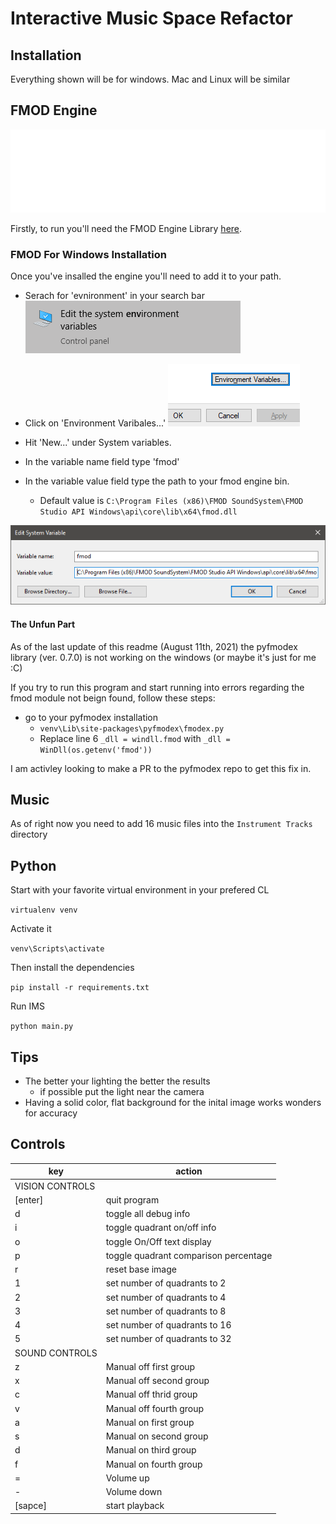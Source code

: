 # Interactive Music Space Refactor

## Installation

Everything shown will be for windows. Mac and Linux will be similar

## FMOD Engine

![fmod logo](Images/FMOD%20Logo.png)

Firstly, to run you'll need the FMOD Engine Library [here](https://www.fmod.com/download#fmodstudiosuite).

### FMOD For Windows Installation

Once you've insalled the engine you'll need to add it to your path.

- Serach for 'evnironment' in your search bar
![search bar](Images/search.png)
- Click on 'Environment Varibales...'
![env var button](Images/envvarbutton.png)
- Hit 'New...' under System variables.

- In the variable name field type 'fmod'
- In the variable value field type the path to your fmod engine bin. 
  - Default value is `C:\Program Files (x86)\FMOD SoundSystem\FMOD Studio API Windows\api\core\lib\x64\fmod.dll`

![variable info](Images/var.png)

#### The Unfun Part

As of the last update of this readme (August 11th, 2021) the pyfmodex library (ver. 0.7.0) is not working on the windows (or maybe it's just for me :C)

If you try to run this program and start running into errors regarding the fmod module not beign found, follow these steps:

- go to your pyfmodex installation
  - `venv\Lib\site-packages\pyfmodex\fmodex.py`
  - Replace line 6 `_dll = windll.fmod` with `_dll = WinDll(os.getenv('fmod'))`

I am activley looking to make a PR to the pyfmodex repo to get this fix in.

## Music

As of right now you need to add 16 music files into the `Instrument Tracks` directory

## Python

Start with your favorite virtual environment in your prefered CL

`virtualenv venv` 

Activate it 

`venv\Scripts\activate`

Then install the dependencies

`pip install -r requirements.txt`

Run IMS

`python main.py`

## Tips

- The better your lighting the better the results
  - if possible put the light near the camera
- Having a solid color, flat background for the inital image works wonders for accuracy


## Controls

| key  | action  |
|---|---|
| VISION CONTROLS | |
| [enter] | quit program |
| d  | toggle all debug info |
| i | toggle quadrant on/off info |
| o | toggle On/Off text display |
| p | toggle quadrant comparison percentage |
| r | reset base image |
| 1 | set number of quadrants to 2|
| 2 | set number of quadrants to 4|
| 3 | set number of quadrants to 8|
| 4 | set number of quadrants to 16|
| 5 | set number of quadrants to 32|
| SOUND CONTROLS | |
| z | Manual off first group |
| x | Manual off second group |
| c | Manual off thrid group |
| v | Manual off fourth group |
| a | Manual on first group |
| s | Manual on second group |
| d | Manual on third group |
| f | Manual on fourth group |
| = | Volume up |
| - | Volume down |
| [sapce] | start playback |